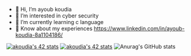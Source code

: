 - 👋 Hi, I’m ayoub koudia
- 👀 I’m interested in cyber security
- 🌱 I’m currently learning c language
- 📄 Know about my experiences https://www.linkedin.com/in/ayoub-koudia-8a1104186/

<!---
ayoubkoudia/ayoubkoudia is a ✨ special ✨ repository because its `README.md` (this file) appears on your GitHub profile.
You can click the Preview link to take a look at your changes.
--->
<a href="https://github.com/JaeSeoKim/badge42"><img src="https://badge42.vercel.app/api/v2/cl9cjfo5w00250gl7cbhxjx09/stats?cursusId=9&coalitionId=piscine" alt="akoudia's 42 stats" /></a>
<a href="https://github.com/JaeSeoKim/badge42"><img src="https://badge42.vercel.app/api/v2/cl9cjfo5w00250gl7cbhxjx09/stats?cursusId=21&coalitionId=281" alt="akoudia's 42 stats" /></a>
![Anurag's GitHub stats](https://github-readme-stats.vercel.app/api?username=ayoubkoudiara&show_icons=true&theme=radical)
